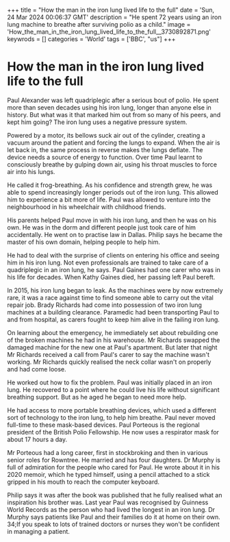 +++
title = "How the man in the iron lung lived life to the full"
date = 'Sun, 24 Mar 2024 00:06:37 GMT'
description = "He spent 72 years using an iron lung machine to breathe after surviving polio as a child."
image = 'How_the_man_in_the_iron_lung_lived_life_to_the_full__3730892871.png'
keywrods =  []
categories = 'World'
tags = ['BBC', "us"]
+++

# How the man in the iron lung lived life to the full

Paul Alexander was left quadriplegic after a serious bout of polio.
He spent more than seven decades using his iron lung, longer than anyone else in history.
But what was it that marked him out from so many of his peers, and kept him going?
The iron lung uses a negative pressure system.

Powered by a motor, its bellows suck air out of the cylinder, creating a vacuum around the patient and forcing the lungs to expand.
When the air is let back in, the same process in reverse makes the lungs deflate.
The device needs a source of energy to function.
Over time Paul learnt to consciously breathe by gulping down air, using his throat muscles to force air into his lungs.

He called it frog-breathing.
As his confidence and strength grew, he was able to spend increasingly longer periods out of the iron lung.
This allowed him to experience a bit more of life.
Paul was allowed to venture into the neighbourhood in his wheelchair with childhood friends.

His parents helped Paul move in with his iron lung, and then he was on his own.
He was in the dorm and different people just took care of him accidentally.
He went on to practise law in Dallas.
Philip says he became the master of his own domain, helping people to help him.

He had to deal with the surprise of clients on entering his office and seeing him in his iron lung.
Not even professionals are trained to take care of a quadriplegic in an iron lung, he says.
Paul Gaines had one carer who was in his life for decades.
When Kathy Gaines died, her passing left Paul bereft.

In 2015, his iron lung began to leak.
As the machines were by now extremely rare, it was a race against time to find someone able to carry out the vital repair job.
Brady Richards had come into possession of two iron lung machines at a building clearance.
Paramedic had been transporting Paul to and from hospital, as carers fought to keep him alive in the failing iron lung.

On learning about the emergency, he immediately set about rebuilding one of the broken machines he had in his warehouse.
Mr Richards swapped the damaged machine for the new one at Paul<bb>'s apartment.
But later that night Mr Richards received a call from Paul's carer to say the machine wasn't working.
Mr Richards quickly realised the neck collar wasn't on properly and had come loose.

He worked out how to fix the problem.
Paul was initially placed in an iron lung.
He recovered to a point where he could live his life without significant breathing support.
But as he aged he began to need more help.

He had access to more portable breathing devices, which used a different sort of technology to the iron lung, to help him breathe.
Paul never moved full-time to these mask-based devices.
Paul Porteous is the regional president of the British Polio Fellowship.
He now uses a respirator mask for about 17 hours a day.

Mr Porteous had a long career, first in stockbroking and then in various senior roles for Rowntree.
He married and has four daughters.
Dr Murphy is full of admiration for the people who cared for Paul.
He wrote about it in his 2020 memoir, which he typed himself, using a pencil attached to a stick gripped in his mouth to reach the computer keyboard.

Philip says it was after the book was published that he fully realised what an inspiration his brother was.
Last year Paul was recognised by Guinness World Records as the person who had lived the longest in an iron lung.
Dr Murphy says patients like Paul and their families do it at home on their own.
34;If you speak to lots of trained doctors or nurses they won<bb>'t be confident in managing a patient.


